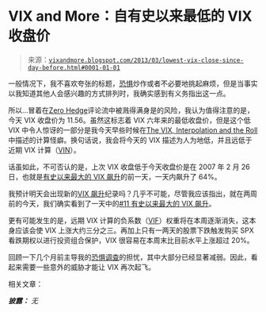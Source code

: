 <!--yml

类别：未分类

日期：2024-05-18 16:17:18

-->

# VIX and More：自有史以来最低的 VIX 收盘价

> 来源：[`vixandmore.blogspot.com/2013/03/lowest-vix-close-since-day-before.html#0001-01-01`](http://vixandmore.blogspot.com/2013/03/lowest-vix-close-since-day-before.html#0001-01-01)

一般情况下，我不喜欢夸张的标题，[恐惧](http://vixandmore.blogspot.com/search/label/fear)炒作或者不必要地挑起麻烦，但是当事实以我知道其他人会感兴趣的方式排列时，我确实感到有义务指出这一点。

所以...冒着在[Zero Hedge](http://www.zerohedge.com/)评论流中被溅得满身是的风险，我认为值得注意的是，今天 VIX 收盘价为 11.56。虽然这标志着 VIX 六年来的最低收盘价，但是这个低 VIX 中令人惊讶的一部分是我今天早些时候在[The VIX, Interpolation and the Roll](http://vixandmore.blogspot.com/2013/03/the-vix-interpolation-and-roll.html)中描述的计算怪癖。换句话说，我会将今天的 VIX 描述为人为地低，并且远低于近期 VIX 计算（[VIN](http://vixandmore.blogspot.com/search/label/VIN)）。

话虽如此，不可否认的是，上次 VIX 收盘低于今天收盘价是在 2007 年 2 月 26 日，也就是[有史以来最大的 VIX 飙升](http://vixandmore.blogspot.com/2012/02/biggest-vix-spike-ever-retrospective.html)的前一天，一天内飙升了 64%。

我预计明天会出现新的[VIX 飙升](http://vixandmore.blogspot.com/search/label/VIX%20spikes)纪录吗？几乎不可能，尽管我应该指出，就在两周前的今天，我们确实看到了一天中的[#11 有史以来最大的 VIX 飙升](http://vixandmore.blogspot.com/2013/02/all-time-vix-spike-11-and-treasure.html)。

更有可能发生的是，远期 VIX 计算的负系数（[VIF](http://vixandmore.blogspot.com/search/label/VIF)）权重将在本周逐渐消失，这本身应该会使 VIX 上涨大约三分之三。再加上只有一两天的股票下跌触发购买 SPX 看跌期权以进行投资组合保护，VIX 很容易在本周末比目前水平上涨超过 20%。

回顾一下几个月前主导我的[恐惧调查](http://vixandmore.blogspot.com/search/label/Fear%20poll)的担忧，其中大部分已经显著减弱。因此，看起来需要一些意外的威胁才能让 VIX 再次起飞。

相关文章：

***披露：*** *无*
